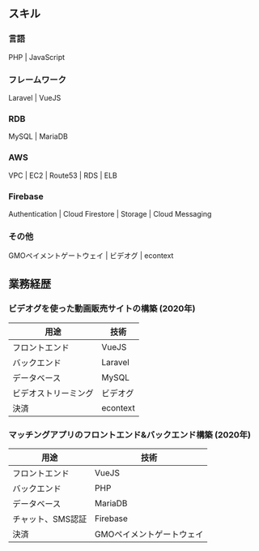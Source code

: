 ## スキル

### 言語

PHP | JavaScript

### フレームワーク

Laravel | VueJS

### RDB
MySQL | MariaDB

### AWS

VPC | EC2 | Route53 | RDS | ELB

### Firebase

Authentication | Cloud Firestore | Storage | Cloud Messaging

### その他

GMOペイメントゲートウェイ | ビデオグ | econtext

## 業務経歴

### ビデオグを使った動画販売サイトの構築 (2020年)

|用途|技術
|----|----
|フロントエンド|VueJS
|バックエンド|Laravel
|データベース|MySQL
|ビデオストリーミング|ビデオグ
|決済|econtext|

### マッチングアプリのフロントエンド&バックエンド構築 (2020年)

|用途|技術
|----|----
|フロントエンド|VueJS
|バックエンド|PHP
|データベース|MariaDB
|チャット、SMS認証|Firebase
|決済|GMOペイメントゲートウェイ|
